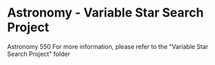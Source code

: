# Astronomy - Variable Star Search Project
Astronomy 550 
For more information, please refer to the "Variable Star Search Project" folder
